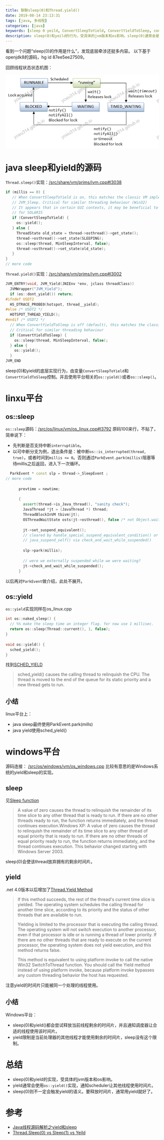 ```yaml
---
title: 聊聊sleep(0)和Thread.yield()
date: 2019-08-14 23:13:31
tags: [java, 多线程]
categories: [java]
keywords: [sleep 0 yeild, ConvertSleepToYield, ConvertYieldToSleep, convert yield sleep]
description: sleep(0)和yeild的行为，受具体的jvm版本和os影响。sleep(0)通常会是yeild的语义，放弃该线程拥有的剩余时间片，并且通知调度器选择合适的线程使用。
---
```


看到一个问题“sleep(0)的作用是什么”，发现底层牵涉还挺多内容。
以下基于openjdk8的源码，hg id 87ee5ee27509。

回顾线程状态状态机图：


![Multithread_TimedWaiting.png](Multithread_TimedWaiting.png)



# java sleep和yield的源码

`Thread.sleep()`实现：[/src/share/vm/prims/jvm.cpp#l3038]( http://hg.openjdk.java.net/jdk8/jdk8/hotspot/file/87ee5ee27509/src/share/vm/prims/jvm.cpp#l3038)
```cpp
if (millis == 0) {
   // When ConvertSleepToYield is on, this matches the classic VM implementation of
   // JVM_Sleep. Critical for similar threading behaviour (Win32)
   // It appears that in certain GUI contexts, it may be beneficial to do a short sleep
   // for SOLARIS
   if (ConvertSleepToYield) {
     os::yield();
   } else {
     ThreadState old_state = thread->osthread()->get_state();
     thread->osthread()->set_state(SLEEPING);
     os::sleep(thread, MinSleepInterval, false);
     thread->osthread()->set_state(old_state);
   }
}
// more code
```

`Thread.yield()`实现：[/src/share/vm/prims/jvm.cpp#l3002](http://hg.openjdk.java.net/jdk8/jdk8/hotspot/file/87ee5ee27509/src/share/vm/prims/jvm.cpp#l3002)

```cpp
JVM_ENTRY(void, JVM_Yield(JNIEnv *env, jclass threadClass))
  JVMWrapper("JVM_Yield");
  if (os::dont_yield()) return;
#ifndef USDT2
  HS_DTRACE_PROBE0(hotspot, thread__yield);
#else /* USDT2 */
  HOTSPOT_THREAD_YIELD();
#endif /* USDT2 */
  // When ConvertYieldToSleep is off (default), this matches the classic VM use of yield.
  // Critical for similar threading behaviour
  if (ConvertYieldToSleep) {
    os::sleep(thread, MinSleepInterval, false);
  } else {
    os::yield();
  }
JVM_END
```

sleep(0)和yield的底层实现行为，由变量`ConvertSleepToYield`和`ConvertYieldToSleep`控制。并且使用平台相关的`os::yield()`或者`os::sleep()`。

<!-- more -->

# linxu平台

## os::sleep

`os::sleep`源码：[/src/os/linux/vm/os_linux.cpp#l3792](http://hg.openjdk.java.net/jdk8/jdk8/hotspot/file/87ee5ee27509/src/os/linux/vm/os_linux.cpp#l3792)
原码100来行，不贴了，简单说下：
- 先判断是否支持中断`interruptible`。
- 以可中断分支为例，退出条件是：被中断`os::is_interrupted(thread, true)`，或者时间到`millis <= 0`。否则通过`ParkEvent.park(millis)`阻塞等待millis之后返回，进入下一次循环。
```cpp
  ParkEvent * const slp = thread->_SleepEvent ;
// more code

      prevtime = newtime;

      {
        assert(thread->is_Java_thread(), "sanity check");
        JavaThread *jt = (JavaThread *) thread;
        ThreadBlockInVM tbivm(jt);
        OSThreadWaitState osts(jt->osthread(), false /* not Object.wait() */);

        jt->set_suspend_equivalent();
        // cleared by handle_special_suspend_equivalent_condition() or
        // java_suspend_self() via check_and_wait_while_suspended()

        slp->park(millis);

        // were we externally suspended while we were waiting?
        jt->check_and_wait_while_suspended();
      }
```
以后再对`ParkEvent`做介绍，此处不展开。

## os::yield

`os::yield`实现同样在os_linux.cpp
```cpp
int os::naked_sleep() {
  // %% make the sleep time an integer flag. for now use 1 millisec.
  return os::sleep(Thread::current(), 1, false);
}

void os::yield() {
  sched_yield();
}
```

找到[SCHED_YIELD](http://man7.org/linux/man-pages/man2/sched_yield.2.html)
>sched_yield() causes the calling thread to relinquish the CPU.  The thread is moved to the end of the queue for its static priority and a new thread gets to run.

## 小结

linux平台上：
- java sleep最终使用ParkEvent.park(mills)
- java yield使用sched_yield()

# windows平台

源码连接： [/src/os/windows/vm/os_windows.cpp](http://hg.openjdk.java.net/jdk8/jdk8/hotspot/file/87ee5ee27509/src/os/windows/vm/os_windows.cpp)
比较有意思的是Windows系统的yield和sleep的实现。

## sleep

见[Sleep function](https://docs.microsoft.com/zh-cn/windows/win32/api/synchapi/nf-synchapi-sleep)

>A value of zero causes the thread to relinquish the remainder of its time slice to any other thread that is ready to run. If there are no other threads ready to run, the function returns immediately, and the thread continues execution.Windows XP:  A value of zero causes the thread to relinquish the remainder of its time slice to any other thread of equal priority that is ready to run. If there are no other threads of equal priority ready to run, the function returns immediately, and the thread continues execution. This behavior changed starting with Windows Server 2003.

sleep(0)会使该thread放弃拥有的剩余时间片。

## yield

.net 4.0版本以后增加了[Thread.Yield Method](https://docs.microsoft.com/en-us/dotnet/api/system.threading.thread.yield?redirectedfrom=MSDN&view=netframework-4.8#System_Threading_Thread_Yield)

>If this method succeeds, the rest of the thread's current time slice is yielded. The operating system schedules the calling thread for another time slice, according to its priority and the status of other threads that are available to run.
>
>Yielding is limited to the processor that is executing the calling thread. The operating system will not switch execution to another processor, even if that processor is idle or is running a thread of lower priority. If there are no other threads that are ready to execute on the current processor, the operating system does not yield execution, and this method returns false.
>
>This method is equivalent to using platform invoke to call the native Win32 SwitchToThread function. You should call the Yield method instead of using platform invoke, because platform invoke bypasses any custom threading behavior the host has requested.

注意yield的时间片只能被同一个处理的线程使用。

## 小结

Windows平台：
- sleep(0)和yield()都会尝试释放当前线程剩余的时间片，并且通知调度器让合适的线程使用该时间片。
- yield限制是当前处理器的其他线程才能使用剩余的时间片，sleep没有这个限制。

# 总结

- sleep(0)和yield的实现，受具体的jvm版本和os影响。
- yield通常会使用`os::yield()`实现，通知scheduler让其他线程使用时间片。
- sleep(0)则不一定会触发yield的语义。要释放时间片，通常用yield就好了。

# 参考

- [Java线程源码解析之yield和sleep](https://www.jianshu.com/p/0964124ae822)
- [Thread.Sleep(0) vs Sleep(1) vs Yeild](https://www.cnblogs.com/stg609/p/3857242.html)



